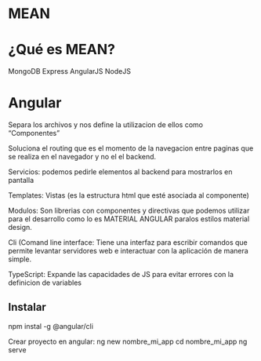 # MEAN

# ¿Qué es MEAN?
MongoDB Express AngularJS NodeJS



# Angular 
Separa los archivos y nos define la utilizacion de ellos como “Componentes”

Soluciona el routing que es el momento de la navegacion entre paginas que se realiza en el navegador y no el el backend.

Servicios: podemos pedirle elementos al backend para mostrarlos en pantalla

Templates: Vistas (es la estructura html que esté asociada al componente)

Modulos: Son librerias con componentes y directivas que podemos utilizar para el desarrollo como lo es MATERIAL ANGULAR paralos estilos material design.

Cli (Comand line interface: Tiene una interfaz para escribir comandos que permite levantar servidores web e interactuar con la aplicación de manera simple.

TypeScript: Expande las capacidades de JS para evitar errores con la definicion de variables

## Instalar
npm instal -g @angular/cli

Crear proyecto en angular:
ng new nombre_mi_app
cd nombre_mi_app
ng serve
